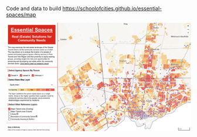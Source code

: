 Code and data to build https://schoolofcities.github.io/essential-spaces/map

![Map Screenshot](static/map/map-screenshot.png)
